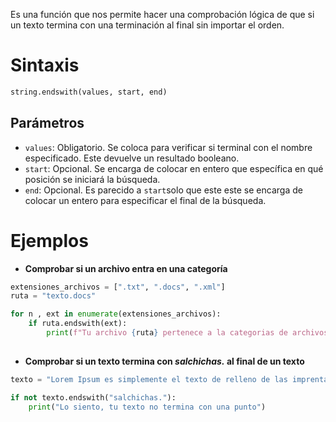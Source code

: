 Es una función que nos permite hacer una comprobación lógica de que si un texto termina con una terminación al final sin importar el orden.

# Sintaxis
``` python
string.endswith(values, start, end)
```
## Parámetros 
- `values`: Obligatorio. Se coloca para verificar si terminal con el nombre especificado. Este devuelve un resultado booleano.
- `start`: Opcional. Se encarga de colocar en entero que específica en qué posición se iniciará la búsqueda.
- `end`: Opcional. Es parecido a `start`solo que este este se encarga de colocar un entero para especificar el final de la búsqueda.
# Ejemplos
- **Comprobar si un archivo entra en una categoría**
``` python
extensiones_archivos = [".txt", ".docs", ".xml"]
ruta = "texto.docs"

for n , ext in enumerate(extensiones_archivos):
    if ruta.endswith(ext):
        print(f"Tu archivo {ruta} pertenece a la categorias de archivos")
 
```
- **Comprobar si un texto termina con *salchichas.* al final de un texto**
``` python
texto = "Lorem Ipsum es simplemente el texto de relleno de las imprentas y archivos de texto. Lorem Ipsum ha sido el texto de relleno est√°ndar de las industrias desde el a√±o 1500, cuando un impresor (N. del T. persona que se dedica a la imprenta) desconocido us√≥ una galer√≠a de textos y los mezcl√≥ de tal manera que logr√≥ hacer un libro de textos especimesalchichas." 

if not texto.endswith("salchichas."):
    print("Lo siento, tu texto no termina con una punto")

```